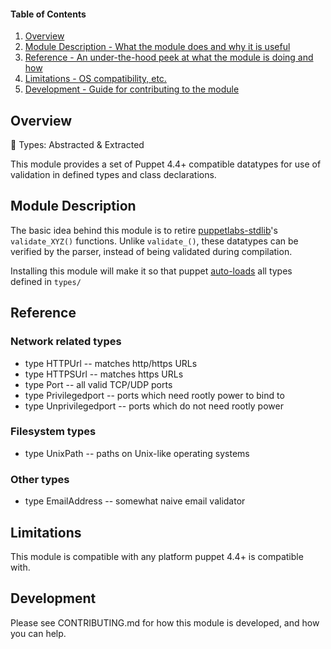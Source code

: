 #### Table of Contents

1. [Overview](#overview)
2. [Module Description - What the module does and why it is useful](#module-description)
5. [Reference - An under-the-hood peek at what the module is doing and how](#reference)
5. [Limitations - OS compatibility, etc.](#limitations)
6. [Development - Guide for contributing to the module](#development)

## Overview

:tea: Types: Abstracted & Extracted

This module provides a set of Puppet 4.4+ compatible datatypes for use of validation in defined types and class declarations.

## Module Description

The basic idea behind this module is to retire [puppetlabs-stdlib](https://forge.puppet.com/puppetlabs/stdlib)'s `validate_XYZ()` functions. Unlike `validate_()`, these datatypes can be verified by the parser, instead of being validated during compilation.

Installing this module will make it so that puppet [auto-loads](https://docs.puppet.com/puppet/4.4/reference/release_notes.html#type-aliases) all types defined in `types/`

## Reference

### Network related types
* type HTTPUrl -- matches http/https URLs
* type HTTPSUrl -- matches https URLs
* type Port -- all valid TCP/UDP ports
* type Privilegedport  -- ports which need rootly power to bind to
* type Unprivilegedport  -- ports which do not need rootly power

### Filesystem types
* type UnixPath  -- paths on Unix-like operating systems

### Other types
* type EmailAddress -- somewhat naive email validator

## Limitations

This module is compatible with any platform puppet 4.4+ is compatible with.

## Development

Please see CONTRIBUTING.md for how this module is developed, and how you can help.

